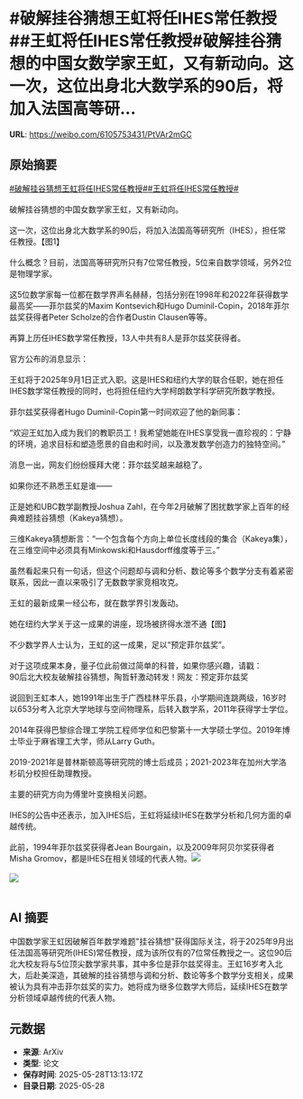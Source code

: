 # #破解挂谷猜想王虹将任IHES常任教授##王虹将任IHES常任教授#破解挂谷猜想的中国女数学家王虹，又有新动向。这一次，这位出身北大数学系的90后，将加入法国高等研...

**URL**: https://weibo.com/6105753431/PtVAr2mGC

## 原始摘要

<a href="https://m.weibo.cn/search?containerid=231522type%3D1%26t%3D10%26q%3D%23%E7%A0%B4%E8%A7%A3%E6%8C%82%E8%B0%B7%E7%8C%9C%E6%83%B3%E7%8E%8B%E8%99%B9%E5%B0%86%E4%BB%BBIHES%E5%B8%B8%E4%BB%BB%E6%95%99%E6%8E%88%23&amp;extparam=%23%E7%A0%B4%E8%A7%A3%E6%8C%82%E8%B0%B7%E7%8C%9C%E6%83%B3%E7%8E%8B%E8%99%B9%E5%B0%86%E4%BB%BBIHES%E5%B8%B8%E4%BB%BB%E6%95%99%E6%8E%88%23" data-hide=""><span class="surl-text">#破解挂谷猜想王虹将任IHES常任教授#</span></a><a href="https://m.weibo.cn/search?containerid=231522type%3D1%26t%3D10%26q%3D%23%E7%8E%8B%E8%99%B9%E5%B0%86%E4%BB%BBIHES%E5%B8%B8%E4%BB%BB%E6%95%99%E6%8E%88%23&amp;extparam=%23%E7%8E%8B%E8%99%B9%E5%B0%86%E4%BB%BBIHES%E5%B8%B8%E4%BB%BB%E6%95%99%E6%8E%88%23" data-hide=""><span class="surl-text">#王虹将任IHES常任教授#</span></a><br><br>破解挂谷猜想的中国女数学家王虹，又有新动向。<br><br>这一次，这位出身北大数学系的90后，将加入法国高等研究所（IHES），担任常任教授。【图1】<br><br>什么概念？目前，法国高等研究所只有7位常任教授，5位来自数学领域，另外2位是物理学家。<br><br>这5位数学家每一位都在数学界声名赫赫，包括分别在1998年和2022年获得数学最高奖——菲尔兹奖的Maxim Kontsevich和Hugo Duminil-Copin，2018年菲尔兹奖获得者Peter Scholze的合作者Dustin Clausen等等。<br><br>再算上历任IHES数学常任教授，13人中共有8人是菲尔兹奖获得者。<br><br>官方公布的消息显示：<br><br>王虹将于2025年9月1日正式入职。这是IHES和纽约大学的联合任职，她在担任IHES数学常任教授的同时，也将担任纽约大学柯朗数学科学研究所数学教授。<br><br>菲尔兹奖获得者Hugo Duminil-Copin第一时间欢迎了他的新同事：<br><br>“欢迎王虹加入成为我们的教职员工！我希望她能在IHES享受我一直珍视的：宁静的环境，追求目标和塑造愿景的自由和时间，以及激发数学创造力的独特空间。”<br><br>消息一出，网友们纷纷膜拜大佬：菲尔兹奖越来越稳了。<br><br>如果你还不熟悉王虹是谁——<br><br>正是她和UBC数学副教授Joshua Zahl，在今年2月破解了困扰数学家上百年的经典难题挂谷猜想（Kakeya猜想）。<br><br>三维Kakeya猜想断言：“一个包含每个方向上单位长度线段的集合（Kakeya集），在三维空间中必须具有Minkowski和Hausdorff维度等于三。”<br><br>虽然看起来只有一句话，但这个问题却与调和分析、数论等多个数学分支有着紧密联系，因此一直以来吸引了无数数学家竞相攻克。<br><br>王虹的最新成果一经公布，就在数学界引发轰动。<br><br>她在纽约大学关于这一成果的讲座，现场被挤得水泄不通【图】<br><br>不少数学界人士认为，王虹的这一成果，足以“预定菲尔兹奖”。<br><br>对于这项成果本身，量子位此前做过简单的科普，如果你感兴趣，请戳：<br>90后北大校友破解挂谷猜想，陶哲轩激动转发！网友：预定菲尔兹奖<br><br>说回到王虹本人，她1991年出生于广西桂林平乐县，小学期间连跳两级，16岁时以653分考入北京大学地球与空间物理系，后转入数学系，2011年获得学士学位。<br><br>2014年获得巴黎综合理工学院工程师学位和巴黎第十一大学硕士学位。2019年博士毕业于麻省理工大学，师从Larry Guth。<br><br>2019-2021年是普林斯顿高等研究院的博士后成员；2021-2023年在加州大学洛杉矶分校担任助理教授。<br><br>主要的研究方向为傅里叶变换相关问题。<br><br>IHES的公告中还表示，加入IHES后，王虹将延续IHES在数学分析和几何方面的卓越传统。<br><br>此前，1994年菲尔兹奖获得者Jean Bourgain，以及2009年阿贝尔奖获得者Misha Gromov，都是IHES在相关领域的代表人物。<img style="" src="https://tvax1.sinaimg.cn/large/006Fd7o3gy1i1vc0lpf2nj30is0v8naw.jpg" referrerpolicy="no-referrer"><br><br><img style="" src="https://tvax2.sinaimg.cn/large/006Fd7o3gy1i1vc0p39wej30to0zkh1a.jpg" referrerpolicy="no-referrer"><br><br>

## AI 摘要

中国数学家王虹因破解百年数学难题"挂谷猜想"获得国际关注，将于2025年9月出任法国高等研究所(IHES)常任教授，成为该所仅有的7位常任教授之一。这位90后北大校友将与5位顶尖数学家共事，其中多位是菲尔兹奖得主。王虹16岁考入北大，后赴美深造，其破解的挂谷猜想与调和分析、数论等多个数学分支相关，成果被认为具有冲击菲尔兹奖的实力。她将成为继多位数学大师后，延续IHES在数学分析领域卓越传统的代表人物。

## 元数据

- **来源**: ArXiv
- **类型**: 论文
- **保存时间**: 2025-05-28T13:13:17Z
- **目录日期**: 2025-05-28
